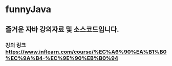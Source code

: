 # funnyJava

## 즐거운 자바 강의자료 및 소스코드입니다.

### 강의 링크 https://www.inflearn.com/course/%EC%A6%90%EA%B1%B0%EC%9A%B4-%EC%9E%90%EB%B0%94
